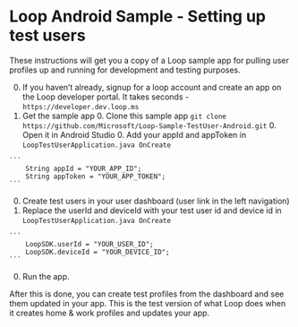 # Loop Android Sample - Setting up test users

These instructions will get you a copy of a Loop sample app for pulling user profiles up and running for development and testing purposes.

  0. If you haven’t already, signup for a loop account and create an app on the Loop developer portal. It takes seconds - `https://developer.dev.loop.ms`
  0. Get the sample app
    0. Clone this sample app `git clone https://github.com/Microsoft/Loop-Sample-TestUser-Android.git`
    0. Open it in Android Studio
    0. Add your appId and appToken in `LoopTestUserApplication.java OnCreate`

    ```
        String appId = "YOUR_APP_ID";
        String appToken = "YOUR_APP_TOKEN";
    ```
  0. Create test users in your user dashboard (user link in the left navigation)
  0. Replace the userId and deviceId with your test user id and device id in `LoopTestUserApplication.java OnCreate`

    ```
        LoopSDK.userId = "YOUR_USER_ID";
        LoopSDK.deviceId = "YOUR_DEVICE_ID";
    ```
  0. Run the app. 

After this is done, you can create test profiles from the dashboard and see them updated in your app. This is the test version of what Loop does when it creates home & work profiles and updates your app.
